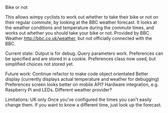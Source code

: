 Bike or not

This allows wimpy cyclists to work out whether to take their bike or not on their regular commute, by looking at the BBC weather forecast.
It looks at the weather conditions and temperature during the commute times, and works out whether you should take your bike or not.
Provided by BBC Weather http://bbc.co.uk/weather, but not officially connected with the BBC.

Current state:
Output is for debug. Query parameters work.
Preferences can be specified and are stored in a cookie.
Preferences class now used, but simplified choices not stored yet.

Future work:
Continue refactor to make code object orientated
Better display (currently displays actual temperature and weather for debugging)
Preferences screen looks better on mobile
API?
Hardware integration, e.g. Raspberry Pi and LEDs.
Different weather provider?

Limitations:
UK only
Once you've configured the times you can't easily change them. If you want to know a different time, just look up the forecast.
